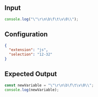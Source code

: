 
## Input
```javascript input
console.log("\"\r\n\b\f\t\v\0\\");
```

## Configuration
```json configuration
{
  "extension": "js",
  "selection": "12-32"
}
```

## Expected Output
```javascript expected output
const newVariable = "\"\r\n\b\f\t\v\0\\";
console.log(newVariable);
```
